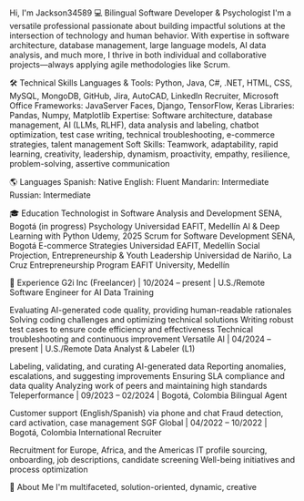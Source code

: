 Hi, I'm Jackson34589
💻 Bilingual Software Developer & Psychologist
I'm a versatile professional passionate about building impactful solutions at the intersection of technology and human behavior. With expertise in software architecture, database management, large language models, AI data analysis, and much more, I thrive in both individual and collaborative projects—always applying agile methodologies like Scrum.

🛠️ Technical Skills
Languages & Tools: Python, Java, C#, .NET, HTML, CSS, MySQL, MongoDB, GitHub, Jira, AutoCAD, LinkedIn Recruiter, Microsoft Office
Frameworks: JavaServer Faces, Django, TensorFlow, Keras
Libraries: Pandas, Numpy, Matplotlib
Expertise: Software architecture, database management, AI (LLMs, RLHF), data analysis and labeling, chatbot optimization, test case writing, technical troubleshooting, e-commerce strategies, talent management
Soft Skills: Teamwork, adaptability, rapid learning, creativity, leadership, dynamism, proactivity, empathy, resilience, problem-solving, assertive communication

🌎 Languages
Spanish: Native
English: Fluent
Mandarin: Intermediate
Russian: Intermediate

🎓 Education
Technologist in Software Analysis and Development
SENA, Bogotá (in progress)
Psychology
Universidad EAFIT, Medellín
AI & Deep Learning with Python
Udemy, 2025
Scrum for Software Development
SENA, Bogotá
E-commerce Strategies
Universidad EAFIT, Medellín
Social Projection, Entrepreneurship & Youth Leadership
Universidad de Nariño, La Cruz
Entrepreneurship Program
EAFIT University, Medellín

💼 Experience
G2i Inc (Freelancer) | 10/2024 – present | U.S./Remote
Software Engineer for AI Data Training

Evaluating AI-generated code quality, providing human-readable rationales
Solving coding challenges and optimizing technical solutions
Writing robust test cases to ensure code efficiency and effectiveness
Technical troubleshooting and continuous improvement
Versatile AI | 04/2024 – present | U.S./Remote
Data Analyst & Labeler (L1)

Labeling, validating, and curating AI-generated data
Reporting anomalies, escalations, and suggesting improvements
Ensuring SLA compliance and data quality
Analyzing work of peers and maintaining high standards
Teleperformance | 09/2023 – 02/2024 | Bogotá, Colombia
Bilingual Agent

Customer support (English/Spanish) via phone and chat
Fraud detection, card activation, case management
SGF Global | 04/2022 – 10/2022 | Bogotá, Colombia
International Recruiter

Recruitment for Europe, Africa, and the Americas
IT profile sourcing, onboarding, job descriptions, candidate screening
Well-being initiatives and process optimization
      
🚀 About Me
I'm multifaceted, solution-oriented, dynamic, creative
